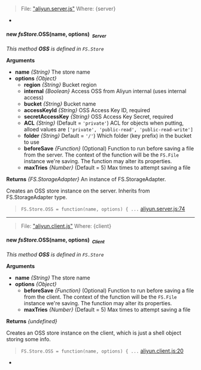 > File: ["aliyun.server.js"](aliyun.server.js)
> Where: {server}

-

#### <a name="FS.Store.OSS"></a>new *fsStore*.OSS(name, options)&nbsp;&nbsp;<sub><i>Server</i></sub> ####

*This method __OSS__ is defined in `FS.Store`*

__Arguments__

* __name__ *{String}* The store name
* __options__ *{Object}*
  - __region__ *{String}* Bucket region
  - __internal__ *{Boolean}* Access OSS from Aliyun internal (uses internal access)
  - __bucket__ *{String}* Bucket name
  - __accessKeyId__ *{String}* OSS Access Key ID, required
  - __secretAccessKey__ *{String}* OSS Access Key Secret, required
  - __ACL__ *{String}* (Default = `'private'`) ACL for objects when putting, alloed values are `['private', 'public-read', 'public-read-write']`
  - __folder__ *{String}* Default = `'/'`) Which folder (key prefix) in the bucket to use
  - __beforeSave__ *{Function}* (Optional) Function to run before saving a file from the server. The context of the function will be the `FS.File` instance we're saving. The function may alter its properties.
  - __maxTries__ *{Number}*    (Default = 5)
 Max times to attempt saving a file

__Returns__  *{FS.StorageAdapter}* An instance of FS.StorageAdapter.

Creates an OSS store instance on the server. Inherits from FS.StorageAdapter
type.

> ```FS.Store.OSS = function(name, options) { ...``` [aliyun.server.js:74](aliyun.server.js#L74)

---

> File: ["aliyun.client.js"](aliyun.client.js)
> Where: {client}

#### <a name="FS.Store.OSS"></a>new *fsStore*.OSS(name, options)&nbsp;&nbsp;<sub><i>Client</i></sub> ####

*This method __OSS__ is defined in `FS.Store`*

__Arguments__

* __name__ *{String}* The store name
* __options__ *{Object}*
  - __beforeSave__ *{Function}*    (Optional)
 Function to run before saving a file from the client. The context of the function will be the `FS.File` instance we're saving. The function may alter its properties.
  - __maxTries__ *{Number}*    (Default = 5)
 Max times to attempt saving a file

__Returns__  *{undefined}*


Creates an OSS store instance on the client, which is just a shell object
storing some info.

> ```FS.Store.OSS = function(name, options) { ...``` [aliyun.client.js:20](aliyun.client.js#L20)

-
